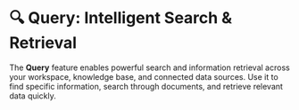 # 🔍 Query: Intelligent Search & Retrieval

The **Query** feature enables powerful search and information retrieval across your workspace, knowledge base, and connected data sources. Use it to find specific information, search through documents, and retrieve relevant data quickly.
